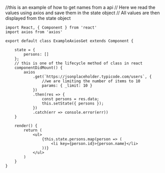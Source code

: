 //this is an example of how to get names from a api
// Here we read the values using axios and save them in the state object
// All values are then displayed from the state object

```
import React, { Component } from 'react'
import axios from 'axios'

export default class ExampleAxiosGet extends Component {

    state = {
        persons: []
    };
    // this is one of the lifecycle method of class in react
    componentDidMount() {
        axios
            .get(`https://jsonplaceholder.typicode.com/users`, {
                //we are limiting the number of items to 10
                params: { _limit: 10 }
            })
            .then(res => {
                const persons = res.data;
                this.setState({ persons });
            })
            .catch(err => console.error(err))
    }

    render() {
        return (
            <ul>
                {this.state.persons.map(person => (
                    <li key={person.id}>{person.name}</li>
                ))}
            </ul>
        )
    }
}

```